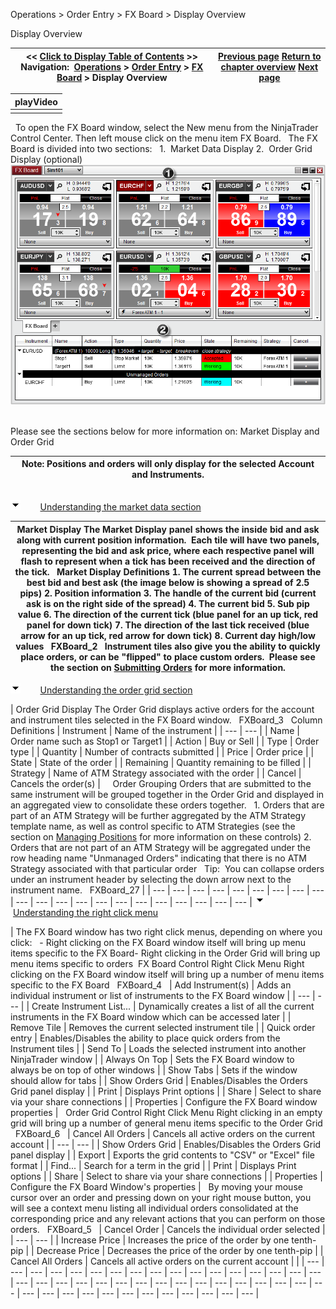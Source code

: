 ﻿
Operations \> Order Entry \> FX Board \> Display Overview

Display Overview

| \<\< [Click to Display Table of Contents](display_overview_fx_board.md) \>\> **Navigation:**     [Operations](operations.md) \> [Order Entry](order_entry.md) \> [FX Board](fx_board.md) \> Display Overview | [Previous page](fx_board.md) [Return to chapter overview](fx_board.md) [Next page](working_with_instrument_tiles_fx_board.md) |
| --- | --- |

| playVideo |
| --- |
|  |
 
To open the FX Board window, select the New menu from the NinjaTrader Control Center. Then left mouse click on the menu item FX Board.
 
The FX Board is divided into two sections:
 
1\.  Market Data Display
2\.  Order Grid Display (optional)
 
![FXBoard_1](fxboard_1.png)
   

Please see the sections below for more information on: Market Display and Order Grid
 

| Note: Positions and orders will only display for the selected Account and Instruments. |
| --- |
## 
![tog_minus](tog_minus.gif)        [Understanding the market data section](javascript:HMToggle('toggle','UnderstandingTheMarketDataSection','UnderstandingTheMarketDataSection_ICON'))

| Market Display The Market Display panel shows the inside bid and ask along with current position information.  Each tile will have two panels, representing the bid and ask price, where each respective panel will flash to represent when a tick has been received and the direction of the tick.   Market Display Definitions 1\. The current spread between the best bid and best ask (the image below is showing a spread of 2\.5 pips) 2\. Position information 3\. The handle of the current bid (current ask is on the right side of the spread) 4\. The current bid 5\. Sub pip value 6\. The direction of the current tick (blue panel for an up tick, red panel for down tick) 7\. The direction of the last tick received (blue arrow for an up tick, red arrow for down tick) 8\. Current day high/low values   FXBoard_2   Instrument tiles also give you the ability to quickly place orders, or can be "flipped" to place custom orders.  Please see the section on [Submitting Orders](submitting_orders_fx_board.md) for more information. |
| --- |
![tog_minus](tog_minus.gif)        [Understanding the order grid section](javascript:HMToggle('toggle','UnderstandingTheOrderGridSection','UnderstandingTheOrderGridSection_ICON'))

| Order Grid Display The Order Grid displays active orders for the account and instrument tiles selected in the FX Board window.   FXBoard_3   Column Definitions   | Instrument | Name of the instrument | | --- | --- | | Name | Order name such as Stop1 or Target1 | | Action | Buy or Sell | | Type | Order type | | Quantity | Number of contracts submitted | | Price | Order price | | State | State of the order | | Remaining | Quantity remaining to be filled | | Strategy | Name of ATM Strategy associated with the order | | Cancel | Cancels the order(s) |        Order Grouping Orders that are submitted to the same instrument will be grouped together in the Order Grid and displayed in an aggregated view to consolidate these orders together.   1\. Orders that are part of an ATM Strategy will be further aggregated by the ATM Strategy template name, as well as control specific to ATM Strategies (see the section on [Managing Positions](managing_positions_fx_board.md) for more information on these controls) 2\. Orders that are not part of an ATM Strategy will be aggregated under the row heading name "Unmanaged Orders" indicating that there is no ATM Strategy associated with that particular order   Tip:  You can collapse orders under an instrument header by selecting the down arrow next to the instrument name.   FXBoard_27 |
| --- | --- | --- | --- | --- | --- | --- | --- | --- | --- | --- | --- | --- | --- | --- | --- | --- | --- | --- | --- | --- |
![tog_minus](tog_minus.gif)        [Understanding the right click menu](javascript:HMToggle('toggle','UnderstandingTheRightClickMenu','UnderstandingTheRightClickMenu_ICON'))

| The FX Board window has two right click menus, depending on where you click:   - Right clicking on the FX Board window itself will bring up menu items specific to the FX Board- Right clicking in the Order Grid will bring up menu items specific to orders   FX Board Control Right Click Menu Right clicking on the FX Board window itself will bring up a number of menu items specific to the FX Board    FXBoard_4     | Add Instrument(s) | Adds an individual instrument or list of instruments to the FX Board window | | --- | --- | | Create Instrument List... | Dynamically creates a list of all the current instruments in the FX Board window which can be accessed later | | Remove Tile | Removes the current selected instrument tile | | Quick order entry | Enables/Disables the ability to place quick orders from the Instrument tiles | | Send To | Loads the selected instrument into another NinjaTrader window | | Always On Top | Sets the FX Board window to always be on top of other windows | | Show Tabs | Sets if the window should allow for tabs | | Show Orders Grid | Enables/Disables the Orders Grid panel display | | Print | Displays Print options | | Share | Select to share via your share connections | | Properties | Configure the FX Board window properties |      Order Grid Control Right Click Menu Right clicking in an empty grid will bring up a number of general menu items specific to the Order Grid   FXBoard_6     | Cancel All Orders | Cancels all active orders on the current account | | --- | --- | | Show Orders Grid | Enables/Disables the Orders Grid panel display | | Export | Exports the grid contents to "CSV" or "Excel" file format | | Find... | Search for a term in the grid | | Print | Displays Print options | | Share | Select to share via your share connections | | Properties | Configure the FX Board Window's properties |      By moving your mouse cursor over an order and pressing down on your right mouse button, you will see a context menu listing all individual orders consolidated at the corresponding price and any relevant actions that you can perform on those orders.    FXBoard_5     | Cancel Order | Cancels the individual order selected | | --- | --- | | Increase Price | Increases the price of the order by one tenth\-pip | | Decrease Price | Decreases the price of the order by one tenth\-pip | | Cancel All Orders | Cancels all active orders on the current account | |
| --- | --- | --- | --- | --- | --- | --- | --- | --- | --- | --- | --- | --- | --- | --- | --- | --- | --- | --- | --- | --- | --- | --- | --- | --- | --- | --- | --- | --- | --- | --- | --- | --- | --- | --- | --- | --- | --- | --- | --- | --- | --- | --- | --- | --- |

